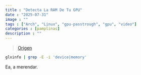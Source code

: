 ```yaml
---
title : "Detecta La RAM De Tu GPU"
date : "2025-07-31"
image : ""
tags : ["Arch", "Linux", "gpu-passtrough", "gpu", "video"]
categories : [pamplinas]
description : ""
---
```





> [Origen](https://www.cyberciti.biz/faq/howto-find-linux-vga-video-card-ram)


```sh
glxinfo | grep -E -i 'device|memory'
```

Ea, a merendar.
